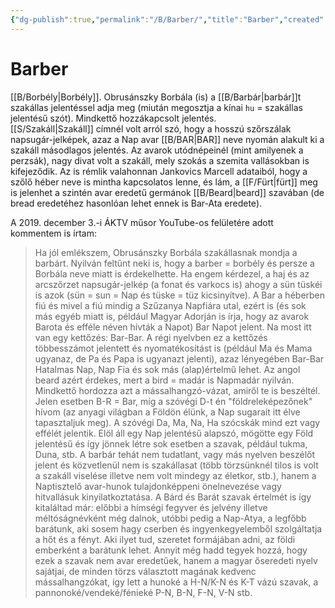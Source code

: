 ```yaml
---
{"dg-publish":true,"permalink":"/B/Barber/","title":"Barber","created":"2024-04-21T14:44","updated":"2024-04-24T00:59"}
---
```



# Barber

[[B/Borbély\|Borbély]]. Obrusánszky Borbála (is) a [[B/Barbár\|barbár]]t szakállas jelentéssel adja meg (miután megosztja a kínai `hu` = szakállas jelentésű szót). Mindkettő hozzákapcsolt jelentés.  
[[S/Szakáll\|Szakáll]] címnél volt arról szó, hogy a hosszú szőrszálak napsugár-jelképek, azaz a Nap avar [[B/BAR\|BAR]] neve nyomán alakult ki a szakáll másodlagos jelentés. Az avarok utódnépeinél (mint amilyenek a perzsák), nagy divat volt a szakáll, mely szokás a szemita vallásokban is kifejeződik. Az is rémlik valahonnan Jankovics Marcell adataiból, hogy a szőlő héber neve is mintha kapcsolatos lenne, és lám, a [[F/Fürt\|fürt]] meg is jelenhet a szintén avar eredetű germánok [[B/Beard\|beard]] szavában (de bread eredetéhez hasonlóan lehet ennek is Bar-Ata eredete).  

A 2019. december 3.-i ÁKTV műsor YouTube-os felületére adott kommentem is írtam:  
> Ha jól emlékszem, Obrusánszky Borbála szakállasnak mondja a barbárt. Nyilván feltűnt neki is, hogy a barber = borbély és persze a Borbála neve miatt is érdekelhette. Ha engem kérdezel, a haj és az arcszőrzet napsugár-jelkép (a fonat és varkocs is) ahogy a sün tüskéi is azok (sün = sun = Nap és tüske = tüz kicsinyítve). A Bar a héberben fiú és mivel a fiú mindig a Szűzanya Napfiára utal, ezért is (és sok más egyéb miatt is, például Magyar Adorján is írja, hogy az avarok Barota és efféle néven hívták a Napot) Bar Napot jelent. Na most itt van egy kettőzés: Bar-Bar. A régi nyelvben ez a kettőzés többesszámot jelentett és nyomatékosítást is (például Ma és Mama ugyanaz, de Pa és Papa is ugyanazt jelenti), azaz lényegében Bar-Bar Hatalmas Nap, Nap Fia és sok más (alap)értelmű lehet. Az angol beard azért érdekes, mert a bird = madár is Napmadár nyilván. Mindkettő hordozza azt a mássalhangzó-vázat, amiről te is beszéltél. Jelen esetben B-R = Bar, míg a szóvégi D-t én "földreleképezőnek" hívom (az anyagi világban a Földön élünk, a Nap sugarait itt élve tapasztaljuk meg). A szóvégi Da, Ma, Na, Ha szócskák mind ezt vagy effélét jelentik. Elöl áll egy Nap jelentésű alapszó, mögötte egy Föld jelentésű és így jönnek létre sok esetben a szavak, például tukma, Duna, stb. A barbár tehát nem tudatlant, vagy más nyelven beszélőt jelent és közvetlenül nem is szakállasat (több törzsünknél tilos is volt a szakáll viselése illetve nem volt mindegy az életkor, stb.), hanem a Naptisztelő avar-hunok tulajdonképpeni önelnevezése vagy hitvallásuk kinyilatkoztatása. A Bárd és Barát szavak értelmét is így kitaláltad már: előbbi a hímségi fegyver és jelvény illetve méltóságnévként még dalnok, utóbbi pedig a Nap-Atya, a legfőbb barátunk, aki sosem hagy cserben és ingyenkegyelemből szolgáltatja a hőt és a fényt. Aki ilyet tud, szeretet formájában adni, az földi emberként a barátunk lehet. Annyit még hadd tegyek hozzá, hogy ezek a szavak nem avar eredetűek, hanem a magyar őseredeti nyelv sajátjai, de minden törzs választott magának kedvenc mássalhangzókat, így lett a hunoké a H-N/K-N és K-T vázú szavak, a pannonoké/vendeké/fénieké P-N, B-N, F-N, V-N stb.  